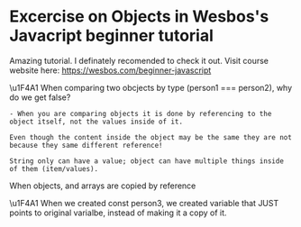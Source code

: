 # Excercise on Objects in Wesbos's Javacript beginner tutorial

Amazing tutorial. I definately recomended to check it out. Visit course website here: https://wesbos.com/beginner-javascript 

\u1F4A1 When comparing two obcjects by type (person1 === person2), why do we get false?

    - When you are comparing objects it is done by referencing to the object itself, not the values inside of it. 
    
    Even though the content inside the object may be the same they are not because they same different reference!

    String only can have a value; object can have multiple things inside of them (item/values).

When objects, and arrays are copied by reference

\u1F4A1 When we created const person3, we created variable that JUST points to original varialbe, instead of making it a copy of it. 


